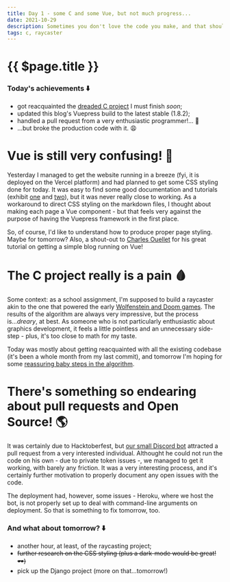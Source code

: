 ```yaml
---
title: Day 1 - some C and some Vue, but not much progress...
date: 2021-10-29
description: Sometimes you don't love the code you make, and that should be fine? 😩
tags: c, raycaster
---
```


# {{ $page.title }}

### Today's achievements ⬇️
- got reacquainted the [dreaded C project](./cub3d.pdf) I must finish *soon*;
- updated this blog's Vuepress build to the latest stable (1.8.2);
- handled a pull request from a very enthusiastic programmer!... 🥳
- ...but broke the production code with it. 😩

# Vue is still very confusing! 🤔

Yesterday I managed to get the website running in a breeze (fyi, it is deployed on the Vercel platform) and had planned to get some CSS styling done for today. It was easy to find some good documentation and tutorials (exhibit [one](https://petedavis.dev/fun-things-you-can-do-in-vuepress-markdown/#_2-class-and-style-bindings) and [two](https://v1.vuejs.org/guide/class-and-style.html)), but it was never really close to working. As a workaround to direct CSS styling on the markdown files, I thought about making each page a Vue component - but that feels very against the purpose of having the Vuepress framework in the first place.

So, of course, I'd like to understand how to produce proper page styling. Maybe for tomorrow? Also, a shout-out to [Charles Ouellet](https://snipcart.com/blog/vuepress-tutorial-vuejs-documentation) for his great tutorial on getting a simple blog running on Vue!

# The C project really is a pain 🩸

Some context: as a school assignment, I'm supposed to build a raycaster akin to the one that powered the early [Wolfenstein and Doom games](https://www.youtube.com/watch?v=HHIpl2cKw1U). The results of the algorithm are always very impressive, but the process is...*dreary*, at best. As someone who is not particularly enthusiastic about graphics development, it feels a little pointless and an unnecessary side-step - plus, it's too close to math for my taste.

Today was mostly about getting reacquainted with all the existing codebase (it's been a whole month from my last commit), and tomorrow I'm hoping for some [reassuring baby steps in the algorithm](https://lodev.org/cgtutor/raycasting.html).

# There's something so endearing about pull requests and Open Source! 🌎

It was certainly due to Hacktoberfest, but [our small Discord bot](https://github.com/protsaq/42discord_bot) attracted a pull request from a very interested individual. Althought he could not run the code on his own - due to private token issues -, we managed to get it working, with barely any friction. It was a very interesting process, and it's certainly further motivation to properly document any open issues with the code.

The deployment had, however, some issues - Heroku, where we host the bot, is not properly set up to deal with command-line arguments on deployment. So that is something to fix tomorrow, too.

### And what about tomorrow? ⬇️
- another hour, at least, of the raycasting project;
- ~~further research on the CSS styling (plus a dark-mode would be great! 🕶)~~
- pick up the Django project (more on that...tomorrow!)
